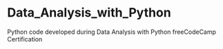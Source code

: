 # Data_Analysis_with_Python
Python code developed during Data Analysis with Python freeCodeCamp Certification
